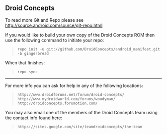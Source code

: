 Droid Concepts
-----------------------------------------------------------------------------------------------------------------------------------------------------------------------------------------------------------------------
To read more Git and Repo please see http://source.android.com/source/git-repo.html

If you would like to build your own copy of the Droid Concepts ROM then use the following command to initiate your repo:

>     repo init -u git://github.com/DroidConcepts/android_manifest.git -b gingerbread

When that finishes:

>     repo sync
-----------------------------------------------------------------------------------------------------------------------------------------------------------------------------------------------------------------------
For more info you can ask for help in any of the following locations:

>     http://www.droidforums.net/forum/droid-concepts/
>     http://www.mydroidworld.com/forums/woodyman/
>     http://droidconcepts.forumotion.com/

You may also email one of the members of the Droid Concepts team using the contact info found here:

>     https://sites.google.com/site/teamdroidconcepts/the-team

